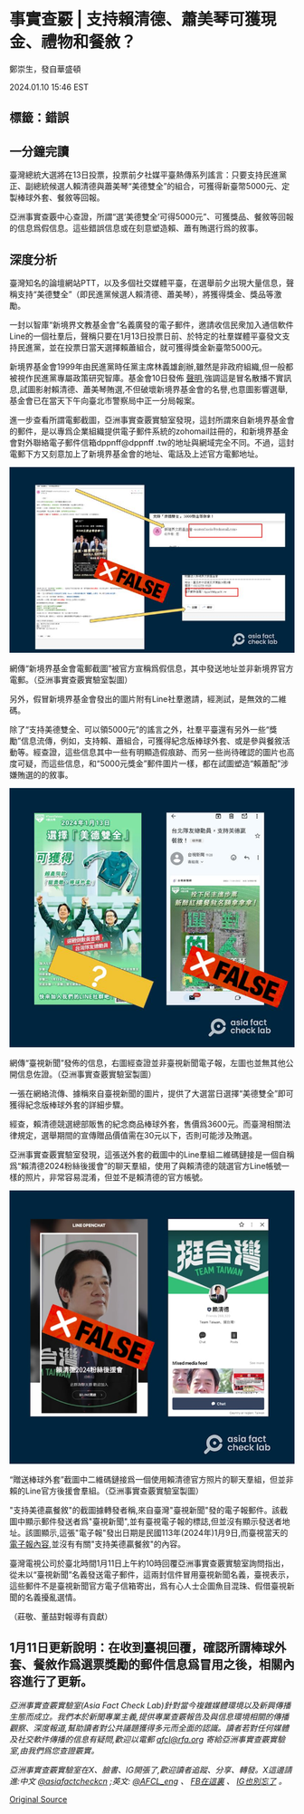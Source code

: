 # 事實查覈 | 支持賴清德、蕭美琴可獲現金、禮物和餐敘？

鄭崇生，發自華盛頓

2024.01.10 15:46 EST

## 標籤：錯誤

## 一分鐘完讀

臺灣總統大選將在13日投票，投票前夕社媒平臺熱傳系列謠言：只要支持民進黨正、副總統候選人賴清德與蕭美琴“美德雙全”的組合，可獲得新臺幣5000元、定製棒球外套、餐敘等回報。

亞洲事實查覈中心查證，所謂“選‘美德雙全’可得5000元”、可獲獎品、餐敘等回報的信息爲假信息。這些錯誤信息或在刻意塑造賴、蕭有賄選行爲的敘事。

## 深度分析

臺灣知名的論壇網站PTT，以及多個社交媒體平臺，在選舉前夕出現大量信息，聲稱支持“美德雙全”（即民進黨候選人賴清德、蕭美琴），將獲得獎金、獎品等激勵。

一封以智庫“新境界文教基金會”名義廣發的電子郵件，邀請收信民衆加入通信軟件Line的一個社羣后，聲稱只要在1月13日投票日前、於特定的社羣媒體平臺發文支持民進黨，並在投票日當天選擇賴蕭組合，就可獲得獎金新臺幣5000元。

新境界基金會1999年由民進黨時任黨主席林義雄創辦,雖然是非政府組織,但一般都被視作民進黨專屬政策研究智庫。基金會10日發佈 [聲明](https://www.dppnff.tw/article.php?id=1057),強調這是冒名散播不實訊息,試圖影射賴清德、蕭美琴賄選,不但破壞新境界基金會的名譽,也意圖影響選舉,基金會已在當天下午向臺北市警察局中正一分局報案。

進一步查看所謂電郵截圖，亞洲事實查覈實驗室發現，這封所謂來自新境界基金會的郵件，是以專爲企業組織提供電子郵件系統的zohomail註冊的，和新境界基金會對外聯絡電子郵件信箱dppnff@dppnff .tw的地址與網域完全不同。不過，這封電郵下方又刻意加上了新境界基金會的地址、電話及上述官方電郵地址。

![網傳“新境界基金會電郵截圖”被官方宣稱爲假信息，其中發送地址並非新境界官方電郵。（亞洲事實查覈實驗室製圖）](images/RAYOFYCUYSWUSSAGSUDOZO4KYY.png)

網傳“新境界基金會電郵截圖”被官方宣稱爲假信息，其中發送地址並非新境界官方電郵。（亞洲事實查覈實驗室製圖）

另外，假冒新境界基金會發出的圖片附有Line社羣邀請，經測試，是無效的二維碼。

除了“支持美德雙全、可以領5000元”的謠言之外，社羣平臺還有另外一些“獎勵”信息流傳，例如，支持賴、蕭組合，可獲得紀念版棒球外套、或是參與餐敘活動等。經查證，這些信息其中一些有明顯造假痕跡、而另一些尚待確認的圖片也高度可疑，而這些信息，和“5000元獎金”郵件圖片一樣，都在試圖塑造“賴蕭配”涉嫌賄選的的敘事。

![網傳“臺視新聞”發佈的信息，右圖經查證並非臺視新聞電子報，左圖也並無其他公開信息佐證。（亞洲事實查覈實驗室製圖）](images/56HWSHFKHD2SO6UI24WWEX4NM4.png)

網傳“臺視新聞”發佈的信息，右圖經查證並非臺視新聞電子報，左圖也並無其他公開信息佐證。（亞洲事實查覈實驗室製圖）

一張在網絡流傳、據稱來自臺視新聞的圖片，提供了大選當日選擇“美德雙全”即可獲得紀念版棒球外套的詳細步驟。

經查，賴清德競選總部販售的紀念商品棒球外套，售價爲3600元。而臺灣相關法律規定，選舉期間的宣傳贈品價值需在30元以下，否則可能涉及賄選。

亞洲事實查覈實驗室發現，這張送外套的截圖中的Line羣組二維碼鏈接是一個自稱爲“賴清德2024粉絲後援會”的聊天羣組，使用了與賴清德的競選官方Line帳號一樣的照片，非常容易混淆，但並不是賴清德的官方帳號。

![“贈送棒球外套”截圖中二維碼鏈接爲一個使用賴清德官方照片的聊天羣組，但並非賴的Line官方後援會羣組。（亞洲事實查覈實驗室製圖）](images/HO3EFBKBVIO5MGZVTOVCNY4F5A.png)

“贈送棒球外套”截圖中二維碼鏈接爲一個使用賴清德官方照片的聊天羣組，但並非賴的Line官方後援會羣組。（亞洲事實查覈實驗室製圖）

"支持美德贏餐敘"的截圖據轉發者稱,來自臺灣"臺視新聞"發的電子報郵件。該截圖中顯示郵件發送者爲"臺視新聞",並有臺視電子報的標誌,但並沒有顯示發送者地址。該圖顯示,這張"電子報"發出日期是民國113年(2024年)1月9日,而臺視當天的 [電子報內容](https://www.ttv.com.tw/epaper/news/113/01/1130109.htm),並沒有有關"支持美德贏餐敘"的內容。

臺灣電視公司於臺北時間1月11日上午約10時回覆亞洲事實查覈實驗室詢問指出，從未以“臺視新聞”名義發送電子郵件，這兩封信件冒用臺視新聞名義，臺視表示，這些郵件不是臺視新聞官方電子信箱寄出，爲有心人士企圖魚目混珠、假借臺視新聞的名義擾亂選情。

（莊敬、董喆對報導有貢獻）

## 1月11日更新說明：在收到臺視回覆，確認所謂棒球外套、餐敘作爲選票獎勵的郵件信息爲冒用之後，相關內容進行了更新。

*亞洲事實查覈實驗室(Asia Fact Check Lab)針對當今複雜媒體環境以及新興傳播生態而成立。我們本於新聞專業主義,提供專業查覈報告及與信息環境相關的傳播觀察、深度報道,幫助讀者對公共議題獲得多元而全面的認識。讀者若對任何媒體及社交軟件傳播的信息有疑問,歡迎以電郵*  [*afcl@rfa.org*](mailto:afcl@rfa.org)  *寄給亞洲事實查覈實驗室,由我們爲您查證覈實。*

*亞洲事實查覈實驗室在X、臉書、IG開張了,歡迎讀者追蹤、分享、轉發。X這邊請進:中文*  [*@asiafactcheckcn*](https://twitter.com/asiafactcheckcn)  *;英文:*  [*@AFCL\_eng*](https://twitter.com/AFCL_eng)  *、*  [*FB在這裏*](https://www.facebook.com/asiafactchecklabcn)  *、*  [*IG也別忘了*](https://www.instagram.com/asiafactchecklab/)  *。*



[Original Source](https://www.rfa.org/mandarin/shishi-hecha/hc-01102024153601.html)